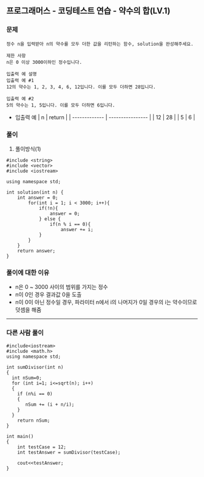 ## 프로그래머스 - 코딩테스트 연습 - 약수의 합(LV.1)

### 문제

```
정수 n을 입력받아 n의 약수를 모두 더한 값을 리턴하는 함수, solution을 완성해주세요.

제한 사항
n은 0 이상 3000이하인 정수입니다.

입출력 예 설명
입출력 예 #1
12의 약수는 1, 2, 3, 4, 6, 12입니다. 이를 모두 더하면 28입니다.

입출력 예 #2
5의 약수는 1, 5입니다. 이를 모두 더하면 6입니다.

```

- 입출력 예
  | n | return |
  | ------------- | ---------------- |
  | 12 | 28 |
  | 5 | 6 |

### 풀이

1. 풀이방식(1)

```
#include <string>
#include <vector>
#include <iostream>

using namespace std;

int solution(int n) {
    int answer = 0;
        for(int i = 1; i < 3000; i++){
            if(!n){
                answer = 0;
            } else {
                if(n % i == 0){
                    answer += i;
            }
        }
    }
    return answer;
}
```

### 풀이에 대한 이유

- n은 0 ~ 3000 사이의 범위를 가지는 정수
- n이 0인 경우 결과값 0을 도출
- n이 0이 아닌 정수일 경우, 파라미터 n에서 i의 나머지가 0일 경우의 i는 약수이므로 덧셈을 해줌

<hr/>

### 다른 사람 풀이

```
#include<iostream>
#include <math.h>
using namespace std;

int sumDivisor(int n)
{
  int nSum=0;
  for (int i=1; i<=sqrt(n); i++)
  {
    if (n%i == 0)
    {
       nSum += (i + n/i);
    }
  }
    return nSum;
}

int main()
{
    int testCase = 12;
    int testAnswer = sumDivisor(testCase);

    cout<<testAnswer;
}
```
